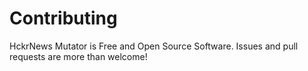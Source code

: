 # Contributing

HckrNews Mutator is Free and Open Source Software. Issues and pull requests are more than welcome!
